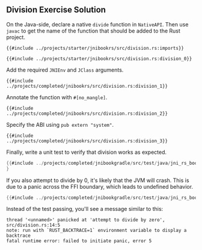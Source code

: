 ## Division Exercise Solution
On the Java-side, declare a native `divide` function in `NativeAPI`. Then use
`javac` to get the name of the function that should be added to the Rust
project.

```rust,noplaypen
{{#include ../projects/starter/jnibookrs/src/division.rs:imports}}

{{#include ../projects/starter/jnibookrs/src/division.rs:division_0}}
```

Add the required `JNIEnv` and `JClass` arguments.

```rust,noplaypen
{{#include ../projects/completed/jnibookrs/src/division.rs:division_1}}
```

Annotate the function with `#[no_mangle]`.

```rust,noplaypen
{{#include ../projects/completed/jnibookrs/src/division.rs:division_2}}
```

Specify the ABI using `pub extern "system"`.

```rust,noplaypen
{{#include ../projects/completed/jnibookrs/src/division.rs:division_3}}
```

Finally, write a unit test to verify that division works as expected.

```java
{{#include ../projects/completed/jnibookgradle/src/test/java/jni_rs_book/DivisionTest.java:happy_path}}
}
```

If you also attempt to divide by 0, it's likely that the JVM will crash. This is
due to a panic across the FFI boundary, which leads to undefined behavior.

```java
{{#include ../projects/completed/jnibookgradle/src/test/java/jni_rs_book/DivisionTest.java:divide_by_zero}}
```

Instead of the test passing, you'll see a message similar to this:

```
thread '<unnamed>' panicked at 'attempt to divide by zero', src/division.rs:14:5
note: run with `RUST_BACKTRACE=1` environment variable to display a backtrace
fatal runtime error: failed to initiate panic, error 5
```
